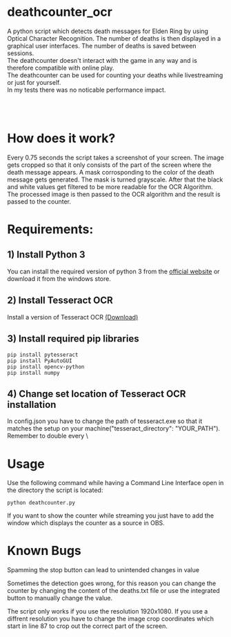 # deathcounter_ocr

A python script which detects death messages for Elden Ring by using Optical Character Recognition.
The number of deaths is then displayed in a graphical user interfaces. The number of deaths is saved between sessions. <br/>
The deathcounter doesn't interact with the game in any way and is therefore compatible with online play. <br/>
The deathcounter can be used for counting your deaths while livestreaming or just for yourself. <br/>
In my tests there was no noticable performance impact.

<br /><br />

# How does it work?

Every 0.75 seconds the script takes a screenshot of your screen. The image gets cropped so that it only consists of the part of the screen where the death message appears. A mask corrosponding to the color of the death message gets generated. The mask is turned grayscale. After that the black and white values get filtered to be more readable for the OCR Algorithm. The processed image is then passed to the OCR algorithm and the result is passed to the counter.

# Requirements:

## 1) Install Python 3

You can install the required version of python 3 from the [official website](https://www.python.org/downloads/) or download it from the windows store.

## 2) Install Tesseract OCR

Install a version of Tesseract OCR [(Download)](https://github.com/UB-Mannheim/tesseract/wiki)

## 3) Install required pip libraries

```console
pip install pytesseract
pip install PyAutoGUI
pip install opencv-python
pip install numpy
```

## 4) Change set location of Tesseract OCR installation

In config.json you have to change the path of tesseract.exe so that it matches the setup on your machine("tesseract_directory": "YOUR_PATH"). Remember to double every \

# Usage

Use the following command while having a Command Line Interface open in the directory the script is located:

```console
python deathcounter.py
```

If you want to show the counter while streaming you just have to add the window which displays the counter as a source in OBS.

# Known Bugs

Spamming the stop button can lead to unintended changes in value

Sometimes the detection goes wrong, for this reason you can change the counter by changing the content of the deaths.txt file or use the integrated button to manually change the value.

The script only works if you use the resolution 1920x1080. If you use a diffrent resolution you have to change the image crop coordinates which start in line 87 to crop out the correct part of the screen.
